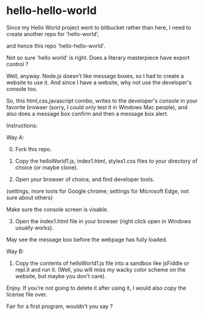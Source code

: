 # hello-hello-world

Since my Hello World project went to bitbucket rather than here, I need to create another repo for 'hello-world',

and hence this repo 'hello-hello-world'.


Not so sure 'hello world' is right. 
Does a literary masterpiece have export control ?



Well, anyway. Node.js doesn't like message boxes, so I had to create a website to use it. 
And since I have a website, why not use the developer's console too.

So, this html,css,javascript combo, writes to the developer's console in 
your favorite browser (sorry, I 
could only test it in Windows Mac people), 
and also does a message box confirm and then a message box alert. 



Instructions: 

  
Way A:

0. Fork this repo. 
  
  
1. Copy the helloWorld1.js, index1.html, styles1.css files to your directory of choice (or maybe clone).
  
  
2. Open your browser of choice, and find developer tools. 
    
(settings, more tools for Google chrome; settings for Microsoft Edge, not sure about others)
    
Make sure the console screen is visable.
    
  
3. Open the index1.html file in your browser (right click open in Windows usually works).
     
May see the message box before the webpage has fully loaded. 
     
   
     
Way B:
1. Copy the contents of helloWorld1.js file into a sandbox like jsFiddle or repl.it and run it. (Well, you
will miss my wacky color scheme on the website, but maybe you don't care).

Enjoy. If you're not going to delete it after using it, I would also copy the license file over.

Fair for a first program, wouldn't you say ?

